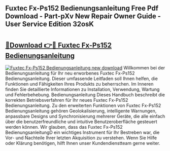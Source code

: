 ## Fuxtec Fx-Ps152 Bedienungsanleitung Free Pdf Download - Part-pXv New Repair Owner Guide - User Service Edition 32osK

# <h2><a href="http://df5ph6.blite.top/?on=Fuxtec+Fx-Ps152+Bedienungsanleitung">🔗Download 👉🔴 Fuxtec Fx-Ps152 Bedienungsanleitung</a></h2>

[![Fuxtec Fx-Ps152 Bedienungsanleitung new download](https://i.imgur.com/lujVjoI.png)](http://df5ph6.blite.top/?on=Fuxtec+Fx-Ps152+Bedienungsanleitung)
Willkommen bei der Bedienungsanleitung für Ihr neu erworbenes Fuxtec Fx-Ps152 Bedienungsanleitung. Dieser umfassende Leitfaden soll Ihnen helfen, die Funktionen und Fähigkeiten Ihres Produkts zu beherrschen. Im Inneren finden Sie detaillierte Informationen zu Installation, Verwendung, Wartung und Fehlerbehebung. Bedienungsanleitung Dieses Handbuch beschreibt die korrekten Betriebsverfahren für Ihr neues Fuxtec Fx-Ps152 Bedienungsanleitung. Zu den erweiterten Funktionen von Fuxtec Fx-Ps152 Bedienungsanleitung gehören Geolokalisierung, intelligente Warnungen, anpassbare Designs und Synchronisierung mehrerer Geräte, die alle einfach über die benutzerfreundliche und intuitive Benutzeroberfläche gesteuert werden können. Wir glauben, dass das Fuxtec Fx-Ps152 BedienungsanleitungD ein wichtiges Instrument für Ihr Bestreben war, die Vor- und Nachteile Ihrer letzten Akquisition zu verstehen. Wenn Sie Hilfe oder Klärung benötigen, hilft Ihnen unser Kundendienstteam gerne weiter.
